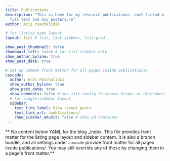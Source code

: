 ```yaml
---
title: Publications
description: "This is home for my research publications, each linked with the
  full text and any posters.\n"
author: Aris Paschalidis

# for listing page layout
layout: list # list, list-sidebar, list-grid

show_post_thumbnail: false
thumbnail_left: false # for list-sidebar only
show_author_byline: true
show_post_date: true

# set up common front matter for all pages inside publications/
cascade:
  author: Aris Paschalidis
  show_author_byline: true
  show_post_date: true
  show_comments: false # see site config to choose Disqus or Utterances
  # for single-sidebar layout
  sidebar:
    text_link_label: View recent posts
    text_link_url: /publications/
    show_sidebar_adunit: false # show ad container
---
```


** No content below YAML for the blog _index. This file provides front matter
for the listing page layout and sidebar content. It is also a branch bundle, and
all settings under `cascade` provide front matter for all pages inside
publications/. You may still override any of these by changing them in a page's
front matter.**
